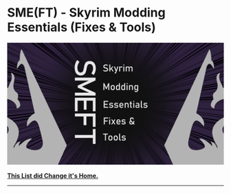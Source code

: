 # SME(FT) - Skyrim Modding Essentials (Fixes & Tools)

![(thumbnail)](/SME-FT-Thumbnail.png)

[**This List did Change it's Home.**](https://www.wabbajack.org/#/modlists/info?machineURL=smeft)

---
